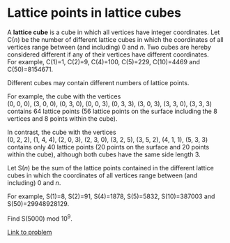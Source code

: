 # Lattice points in lattice cubes

<p>A <b>lattice cube</b> is a cube in which all vertices have integer coordinates. Let C(<var>n</var>) be the number of different lattice cubes in which the coordinates of all vertices range between (and including) 0 and <var>n</var>. Two cubes are hereby considered different if any of their vertices have different coordinates.<br />
For example, C(1)=1, C(2)=9, C(4)=100, C(5)=229, C(10)=4469 and C(50)=8154671.
</p>
<p>Different cubes may contain different numbers of lattice points.</p>
<p>
For example, the cube with the vertices<br />
(0, 0, 0), (3, 0, 0), (0, 3, 0), (0, 0, 3), (0, 3, 3), (3, 0, 3), (3, 3, 0), (3, 3, 3) contains 64 lattice points (56 lattice points on the surface including the 8 vertices and 8 points within the cube). </p>
<p>In contrast, the cube with the vertices<br />
(0, 2, 2), (1, 4, 4), (2, 0, 3), (2, 3, 0), (3, 2, 5), (3, 5, 2), (4, 1, 1), (5, 3, 3) contains only 40 lattice points (20 points on the surface and 20 points within the cube), although both cubes have the same side length 3.
</p>
<p>
Let S(<var>n</var>) be the sum of the lattice points contained in the different lattice cubes in which the coordinates of all vertices range between (and including) 0 and <var>n</var>.</p>

<p>For example, S(1)=8, S(2)=91, S(4)=1878, S(5)=5832, S(10)=387003 and S(50)=29948928129.</p>

<p>Find S(5000) mod 10<sup>9</sup>.</p>

[Link to problem](https://projecteuler.net/problem=579)
